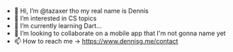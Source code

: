 - 👋 Hi, I’m @tazaxer tho my real name is Dennis
- 👀 I’m interested in CS topics
- 🌱 I’m currently learning Dart...
- 💞️ I’m looking to collaborate on a mobile app that I'm not gonna name yet
- 📫 How to reach me -> https://www.dennisg.me/contact

<!---
tazaxer/tazaxer is a ✨ special ✨ repository because its `README.md` (this file) appears on your GitHub profile.
You can click the Preview link to take a look at your changes.
--->
